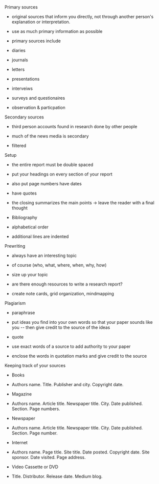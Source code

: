 Primary sources

*   original sources that inform you directly, not through another person's explanation or interpretation.
*   use as much primary information as possible
*   primary sources include

*   diaries
*   journals
*   letters
*   presentations
*   interveiws
*   surveys and questionaires
*   observation & particpation

Secondary sources

*   third person accounts found in research done by other people
*   much of the news media is secondary

*   filtered

Setup

*   the entire report must be double spaced
*   put your headings on every section of your report
*   also put page numbers have dates
*   have quotes
*   the closing summarizes the main points &rightarrow; leave the reader with a final thought
*   Bibliography

*   alphabetical order
*   additional lines are indented

Prewriting

*   always have an interesting topic
*   of course (who, what, where, when, why, how)
*   size up your topic

*   are there enough resources to write a research report?

*   create note cards, grid organization, mindmapping

Plagiarism

*   paraphrase

*   put ideas you find into your own words so that your paper sounds like you -- then give credit to the source of the ideas

*   quote

*   use exact words of a source to add authority to your paper
*   enclose the words in quotation marks and give credit to the source

Keeping track of your sources

*   Books

*   Authors name. Title. Publisher and city. Copyright date.

*   Magazine

*   Authors name. Article title. Newspaper title. City. Date published. Section. Page numbers.

*   Newspaper

*   Authors name. Article title. Newspaper title. City. Date published. Section. Page number.

*   Internet

*   Authors name. Page title. Site title. Date posted. Copyright date. Site sponsor. Date visited. Page address.

*   Video Cassette or DVD

*   Title. Distributor. Release date. Medium blog.
